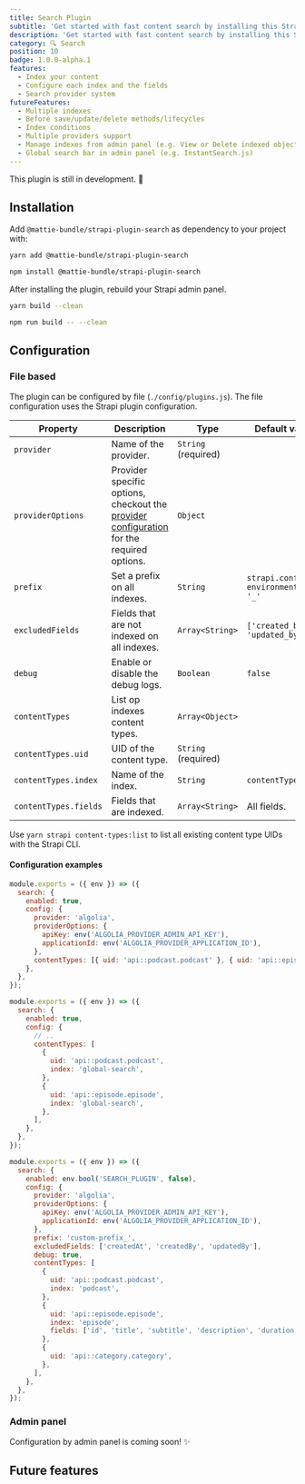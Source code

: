 ```yaml
---
title: Search Plugin
subtitle: 'Get started with fast content search by installing this Strapi Search Plugin! 🔍'
description: 'Get started with fast content search by installing this Strapi Search Plugin!'
category: 🔍 Search
position: 10
badge: 1.0.0-alpha.1
features:
  - Index your content
  - Configure each index and the fields
  - Search provider system
futureFeatures:
  - Multiple indexes
  - Before save/update/delete methods/lifecycles
  - Index conditions
  - Multiple providers support
  - Manage indexes from admin panel (e.g. View or Delete indexed objects)
  - Global search bar in admin panel (e.g. InstantSearch.js)
---
```


<list :items="features"></list>

<alert type="warning">
  This plugin is still in development. 🚧 
</alert>

## Installation

Add `@mattie-bundle/strapi-plugin-search` as dependency to your project with:

<code-group>
  <code-block label="Yarn" active>

```bash
yarn add @mattie-bundle/strapi-plugin-search
```

  </code-block>
  <code-block label="NPM">

```bash
npm install @mattie-bundle/strapi-plugin-search
```

  </code-block>
</code-group>

After installing the plugin, rebuild your Strapi admin panel.

<code-group>
  <code-block label="Yarn" active>

```bash
yarn build --clean
```

  </code-block>
  <code-block label="NPM">

```bash
npm run build -- --clean
```

  </code-block>
</code-group>

## Configuration

### File based

The plugin can be configured by file (`./config/plugins.js`). The file configuration uses the Strapi <strapi-docs-link route="/developer-docs/latest/setup-deployment-guides/configurations/optional/plugins.html">plugin configuration</strapi-docs-link>.

| Property              | Description                                                                                                        | Type                | Default value                      |
| --------------------- | ------------------------------------------------------------------------------------------------------------------ | ------------------- | ---------------------------------- |
| `provider`            | Name of the provider.                                                                                              | `String` (required) |                                    |
| `providerOptions`     | Provider specific options, checkout the [provider configuration](./providers#file-based) for the required options. | `Object`            |                                    |
| `prefix`              | Set a prefix on all indexes.                                                                                       | `String`            | `strapi.config. environment + '_'` |
| `excludedFields`      | Fields that are not indexed on all indexes.                                                                        | `Array<String>`     | `['created_by', 'updated_by']`     |
| `debug`               | Enable or disable the debug logs.                                                                                  | `Boolean`           | `false`                            |
| `contentTypes`        | List op indexes content types.                                                                                     | `Array<Object>`     |                                    |
| `contentTypes.uid`   | UID of the content type.                                                                                           | `String` (required) |                                    |
| `contentTypes.index`  | Name of the index.                                                                                                 | `String`            | `contentTypes.uid`                |
| `contentTypes.fields` | Fields that are indexed.                                                                                           | `Array<String>`     | All fields.                        |

<alert type="info">

Use `yarn strapi content-types:list` to list all existing content type UIDs with the <strapi-docs-link route="/developer-docs/latest/developer-resources/cli/CLI.html#strapi-content-types-list">Strapi CLI.</strapi-docs-link>

</alert>

#### Configuration examples

<code-group>
  <code-block label="Simple" active>

```js [./config/plugins.js]
module.exports = ({ env }) => ({
  search: {
    enabled: true,
    config: {
      provider: 'algolia',
      providerOptions: {
        apiKey: env('ALGOLIA_PROVIDER_ADMIN_API_KEY'),
        applicationId: env('ALGOLIA_PROVIDER_APPLICATION_ID'),
      },
      contentTypes: [{ uid: 'api::podcast.podcast' }, { uid: 'api::episode.episode' }, { uid: 'api::category.category' }],
    },
  },
});
```

  </code-block>
  <code-block label="Composite index">

```js [./config/plugins.js]
module.exports = ({ env }) => ({
  search: {
    enabled: true,
    config: {
      // ..
      contentTypes: [
        {
          uid: 'api::podcast.podcast',
          index: 'global-search',
        },
        {
          uid: 'api::episode.episode',
          index: 'global-search',
        },
      ],
    },
  },
});
```

  </code-block>
  <code-block label="Complex">

```js [./config/plugins.js]
module.exports = ({ env }) => ({
  search: {
    enabled: env.bool('SEARCH_PLUGIN', false),
    config: {
      provider: 'algolia',
      providerOptions: {
        apiKey: env('ALGOLIA_PROVIDER_ADMIN_API_KEY'),
        applicationId: env('ALGOLIA_PROVIDER_APPLICATION_ID'),
      },
      prefix: 'custom-prefix_',
      excludedFields: ['createdAt', 'createdBy', 'updatedBy'],
      debug: true,
      contentTypes: [
        {
          uid: 'api::podcast.podcast',
          index: 'podcast',
        },
        {
          uid: 'api::episode.episode',
          index: 'episode',
          fields: ['id', 'title', 'subtitle', 'description', 'duration', 'type', 'keyWords', 'showNotes', 'podcast', 'hosts', 'quests'],
        },
        {
          uid: 'api::category.category',
        },
      ],
    },
  },
});
```

  </code-block>
</code-group>

### Admin panel

<alert>
  Configuration by admin panel is coming soon! ✨ 
</alert>

## Future features

<list :items="futureFeatures" icon="IconChevronRight"></list>
